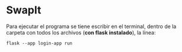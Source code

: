 # SwapIt

Para ejecutar el programa se tiene escribir en el terminal, dentro de la carpeta con todos los archivos (**con flask instalado**), la línea:

`flask --app login-app run`

